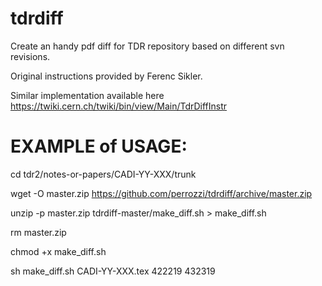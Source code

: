 # tdrdiff

Create an handy pdf diff for TDR repository based on different svn revisions.

Original instructions provided by Ferenc Sikler.

Similar implementation available here https://twiki.cern.ch/twiki/bin/view/Main/TdrDiffInstr

# EXAMPLE of USAGE:
cd tdr2/notes-or-papers/CADI-YY-XXX/trunk

wget -O master.zip https://github.com/perrozzi/tdrdiff/archive/master.zip

unzip -p master.zip tdrdiff-master/make_diff.sh > make_diff.sh

rm master.zip

chmod +x make_diff.sh

sh make_diff.sh CADI-YY-XXX.tex 422219 432319
